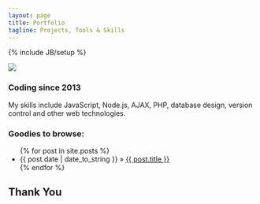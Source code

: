 ```yaml
---
layout: page
title: Portfolio
tagline: Projects, Tools & Skills
---
```

{% include JB/setup %}

<div class="container">
  <div class="row">
    <div class="col-xs-12">
      <img class="img-responsive pull-left twenty-pad-right" src="https://avatars2.githubusercontent.com/u/15636167?v=3&s=160"/>
      <h3>Coding since 2013</h3> 
      <p>My skills include JavaScript, Node.js, AJAX, PHP, 
      database design, version control and other web technologies.</p>
    </div>
  </div>
</div>

### Goodies to browse:

<ul class="posts">
  {% for post in site.posts %}
    <li><span>{{ post.date | date_to_string }}</span> &raquo; <a href="{{ BASE_PATH }}{{ post.url }}">{{ post.title }}</a></li>
  {% endfor %}
</ul>

## Thank You
